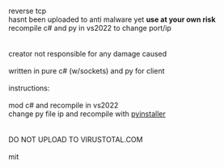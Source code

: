 reverse tcp <br />
hasnt been uploaded to anti malware yet **use at your own risk** <br />
recompile c# and py in vs2022 to change port/ip <br />
<br /><br />
creator not responsible for any damage caused 
<br /><br />
written in pure c# (w/sockets) and py for client 
<br /><br />
instructions:<br /><br />
mod c# and recompile in vs2022<br />
change py file ip and recompile with [pyinstaller]([url](https://pyinstaller.org/en/stable/))<br />
<br /><br />
DO NOT UPLOAD TO VIRUSTOTAL.COM
<br /><br />
mit
